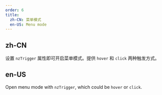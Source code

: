 ```yaml
---
order: 6
title:
  zh-CN: 菜单模式
  en-US: Menu mode
---
```


## zh-CN

设置 `nzTrigger` 属性即可开启菜单模式。提供 `hover` 和 `click` 两种触发方式。

## en-US

Open menu mode with `nzTrigger`, which could be `hover` or `click`.
